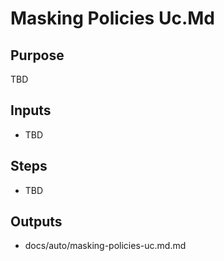 # Masking Policies Uc.Md

## Purpose

TBD

## Inputs

- TBD

## Steps

- TBD

## Outputs

- docs/auto/masking-policies-uc.md.md
